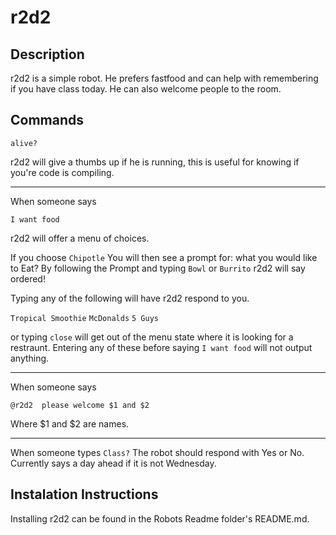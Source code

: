 # r2d2 #

## Description ##

r2d2 is a simple robot. He prefers fastfood and can help with remembering if you have class today. He can also welcome people to the room.

## Commands ##

```
alive?
```
r2d2 will give a thumbs up if he is running, this is useful for knowing if you're code is compiling.

---

When someone says
```
I want food
```
r2d2 will offer a menu of choices.

If you choose ```Chipotle``` You will then see a prompt for: what you would like to Eat? By following the Prompt and typing ```Bowl``` or ```Burrito``` r2d2 will say ordered!


Typing any of the following will have r2d2 respond to you.

```Tropical Smoothie``` ```McDonalds``` ```5 Guys``` 

or typing ```close``` will get out of the menu state where it is looking for a restraunt. Entering any of these before saying ```I want food``` will not output anything.
___

When someone says

```@r2d2  please welcome $1 and $2 ```

Where $1 and $2 are names.

---

When someone types ```Class?```
The robot should respond with Yes or No. Currently says a day ahead if it is not Wednesday.

## Instalation Instructions ##

Installing r2d2 can be found in the Robots Readme folder's README.md.

